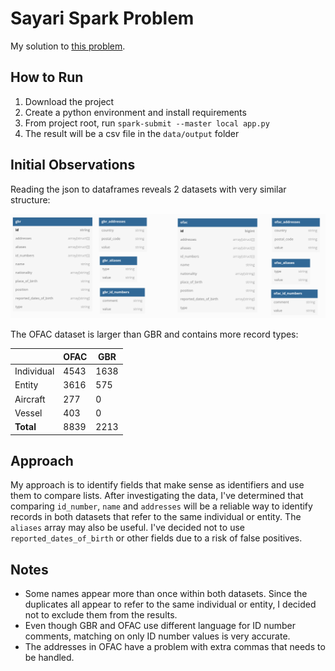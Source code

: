 # Sayari Spark Problem

My solution to [this problem](https://gist.github.com/jvani/0bc9a6aa143c5cc8bdd74f6b3828faac).

## How to Run

1. Download the project
2. Create a python environment and install requirements
3. From project root, run `spark-submit --master local app.py`
4. The result will be a csv file in the `data/output` folder

## Initial Observations

Reading the json to dataframes reveals 2 datasets with very similar structure:

![](diagram1.png "data diagram")

The OFAC dataset is larger than GBR and contains more record types:

|            | OFAC |  GBR |
|------------|------|------|
| Individual | 4543 | 1638 |
|     Entity | 3616 |  575 |
|   Aircraft |  277 |    0 |
|     Vessel |  403 |    0 |
|  **Total** | 8839 | 2213 |

## Approach

My approach is to identify fields that make sense as identifiers and use them to compare lists. After investigating the data, I've determined that comparing `id_number`, `name` and `addresses` will be a reliable way to identify records in both datasets that refer to the same individual or entity. The `aliases` array may also be useful. I've decided not to use `reported_dates_of_birth` or other fields due to a risk of false positives. 

## Notes

 * Some names appear more than once within both datasets. Since the duplicates all appear to refer to the same individual or entity, I decided not to exclude them from the results. 
 * Even though GBR and OFAC use different language for ID number comments, matching on only ID number values is very accurate. 
 * The addresses in OFAC have a problem with extra commas that needs to be handled. 
